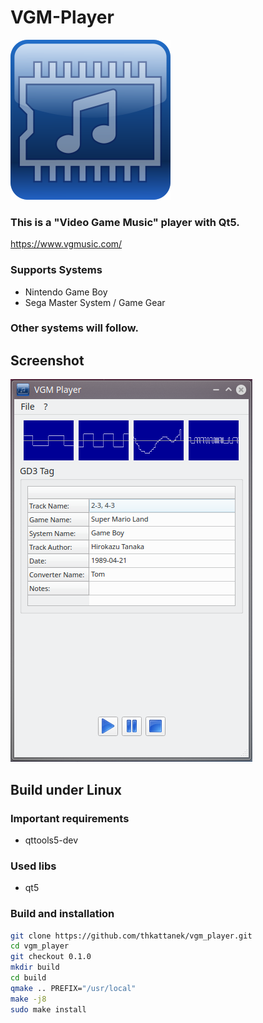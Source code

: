 # VGM-Player
![Logo](src/images/vgm_player_logo_256.png)
### This is a "Video Game Music" player with Qt5.
https://www.vgmusic.com/

### Supports Systems
- Nintendo Game Boy
- Sega Master System / Game Gear

### Other systems will follow.

## Screenshot
![Screenshot](screenshot.png)

## Build under Linux

### Important requirements
- qttools5-dev

### Used libs 
- qt5

### Build and installation
```bash
git clone https://github.com/thkattanek/vgm_player.git
cd vgm_player
git checkout 0.1.0
mkdir build
cd build
qmake .. PREFIX="/usr/local"
make -j8
sudo make install
```

